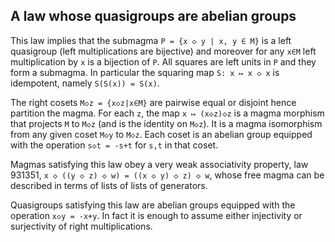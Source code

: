 ## A law whose quasigroups are abelian groups

This law implies that the submagma `P = {x ◇ y | x, y ∈ M}` is a left quasigroup (left multiplications are bijective) and moreover for any `x∈M` left multiplication by `x` is a bijection of `P`.  All squares are left units in `P` and they form a submagma.  In particular the squaring map `S: x ↦ x ◇ x` is idempotent, namely `S(S(x)) = S(x)`.

The right cosets `M◇z = {x◇z|x∈M}` are pairwise equal or disjoint hence partition the magma.  For each `z`, the map `x ↦ (x◇z)◇z` is a magma morphism that projects `M` to `M◇z` (and is the identity on `M◇z`).  It is a magma isomorphism from any given coset `M◇y` to `M◇z`.  Each coset is an abelian group equipped with the operation `s◇t = -s+t` for `s,t` in that coset.

Magmas satisfying this law obey a very weak associativity property, law 931351, `x ◇ ((y ◇ z) ◇ w) = ((x ◇ y) ◇ z) ◇ w`, whose free magma can be described in terms of lists of lists of generators.

Quasigroups satisfying this law are abelian groups equipped with the operation `x◇y = -x+y`.  In fact it is enough to assume either injectivity or surjectivity of right multiplications.
